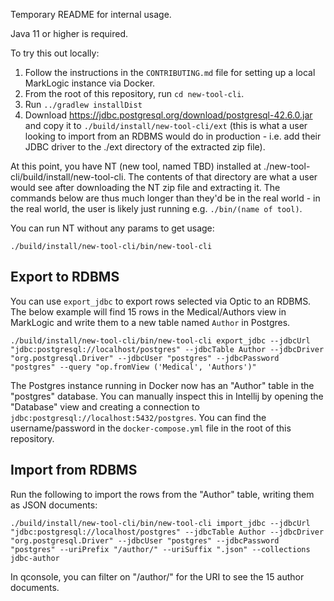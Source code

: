 Temporary README for internal usage.

Java 11 or higher is required.

To try this out locally:

1. Follow the instructions in the `CONTRIBUTING.md` file for setting up a local MarkLogic instance via Docker.
2. From the root of this repository, run `cd new-tool-cli`.
3. Run `../gradlew installDist`
4. Download https://jdbc.postgresql.org/download/postgresql-42.6.0.jar and copy it to `./build/install/new-tool-cli/ext`
(this is what a user looking to import from an RDBMS would do in production - i.e. add their JDBC driver to the
./ext directory of the extracted zip file).

At this point, you have NT (new tool, named TBD) installed at ./new-tool-cli/build/install/new-tool-cli. The contents of that 
directory are what a user would see after downloading the NT zip file and extracting it. The commands below are thus
much longer than they'd be in the real world - in the real world, the user is likely just running e.g. 
`./bin/(name of tool)`.

You can run NT without any params to get usage:

    ./build/install/new-tool-cli/bin/new-tool-cli

## Export to RDBMS

You can use `export_jdbc` to export rows selected via Optic to an RDBMS. The below example will find 15 rows in the 
Medical/Authors view in MarkLogic and write them to a new table named `Author` in Postgres.

```
./build/install/new-tool-cli/bin/new-tool-cli export_jdbc --jdbcUrl "jdbc:postgresql://localhost/postgres" --jdbcTable Author --jdbcDriver "org.postgresql.Driver" --jdbcUser "postgres" --jdbcPassword "postgres" --query "op.fromView ('Medical', 'Authors')" 
```

The Postgres instance running in Docker now has an "Author" table in the "postgres" database. You can manually inspect
this in Intellij by opening the "Database" view and creating a connection to 
`jdbc:postgresql://localhost:5432/postgres`. You can find the username/password in the `docker-compose.yml` file in 
the root of this repository.

## Import from RDBMS

Run the following to import the rows from the "Author" table, writing them as JSON documents:

```
./build/install/new-tool-cli/bin/new-tool-cli import_jdbc --jdbcUrl "jdbc:postgresql://localhost/postgres" --jdbcTable Author --jdbcDriver "org.postgresql.Driver" --jdbcUser "postgres" --jdbcPassword "postgres" --uriPrefix "/author/" --uriSuffix ".json" --collections jdbc-author
```

In qconsole, you can filter on "/author/" for the URI to see the 15 author documents.


